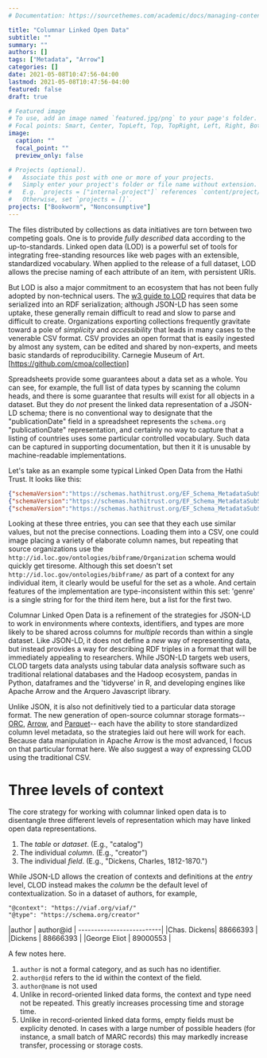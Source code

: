 ```yaml
---
# Documentation: https://sourcethemes.com/academic/docs/managing-content/

title: "Columnar Linked Open Data"
subtitle: ""
summary: ""
authors: []
tags: ["Metadata", "Arrow"]
categories: []
date: 2021-05-08T10:47:56-04:00
lastmod: 2021-05-08T10:47:56-04:00
featured: false
draft: true

# Featured image
# To use, add an image named `featured.jpg/png` to your page's folder.
# Focal points: Smart, Center, TopLeft, Top, TopRight, Left, Right, BottomLeft, Bottom, BottomRight.
image:
  caption: ""
  focal_point: ""
  preview_only: false

# Projects (optional).
#   Associate this post with one or more of your projects.
#   Simply enter your project's folder or file name without extension.
#   E.g. `projects = ["internal-project"]` references `content/project/deep-learning/index.md`.
#   Otherwise, set `projects = []`.
projects: ["Bookworm", "Nonconsumptive"]
---
```


The files distributed by collections as data initiatives are torn between
two competing goals. One is to provide *fully described* data according to the
up-to-standards. Linked open data (LOD) is a powerful set of tools for integrating
free-standing resources like web pages with an extensible, standardized vocabulary.
When applied to the release of a full dataset, LOD allows the precise naming of 
each attribute of an item, with persistent URIs.

But LOD is also a major commitment to an ecosystem that has not been fully 
adopted by non-technical users. 
The [w3 guide to LOD](https://www.w3.org/2011/gld/wiki/Linked_Data_Cookbook#Step_5_Convert_Data_to_RDF)
requires that data be serialized into an RDF serialization; although JSON-LD 
has seen some uptake, these generally remain difficult to read and slow to 
parse and difficult to create. Organizations exporting collections frequently
gravitate toward a pole of *simplicity* and *accessibility* that leads in 
many cases to the venerable CSV format. CSV provides an open format that is
easily ingested by almost any system, can be edited and shared by non-experts,
and meets basic standards of reproducibility. Carnegie Museum of Art. [https://github.com/cmoa/collection]

Spreadsheets provide some guarantees about a data set as a whole. You can see, for
example, the full list of data types by scanning the column heads, and there
is some guarantee that results will exist for all objects in a dataset. But they
do *not* present the linked data representation of a JSON-LD schema; there is no
conventional way to designate that the "publicationDate" field in a spreadsheet
represents the `schema.org` "publicationDate" representation, and certainly
no way to capture that a listing of countries uses some particular controlled
vocabulary. Such data can be captured in supporting documentation, but then it
it is unusable by machine-readable implementations.

Let's take as an example some typical Linked Open Data from the Hathi Trust.
It looks like this:

```json
{"schemaVersion":"https://schemas.hathitrust.org/EF_Schema_MetadataSubSchema_v_3.0","id":"http://hdl.handle.net/2027/uiuo.ark:/13960/t44r4jm98","type":["DataFeedItem","Book"],"dateCreated":20200209,"title":"Deutsche industrien und der krieg ...","contributor":{"id":"http://catalogdata.library.illinois.edu/lod/entities/ContributionAgent/Person/ht/Baritsch,%20Karl,%20b.%201877.","type":"http://id.loc.gov/ontologies/bibframe/Person","name":"Baritsch, Karl, b. 1877."},"pubDate":1916,"publisher":{"id":"http://catalogdata.library.illinois.edu/lod/entities/ProvisionActivityAgent/ht/Boysen","type":"http://id.loc.gov/ontologies/bibframe/Organization","name":"Boysen"},"pubPlace":{"id":"http://id.loc.gov/vocabulary/countries/gw","type":"http://id.loc.gov/ontologies/bibframe/Place","name":"Germany"},"language":"ger","accessRights":"pdus","accessProfile":"open","sourceInstitution":{"type":"http://id.loc.gov/ontologies/bibframe/Organization","name":"IUIUC"},"mainEntityOfPage":["https://catalog.hathitrust.org/Record/008959649","http://catalog.hathitrust.org/api/volumes/brief/oclc/40522835.json","http://catalog.hathitrust.org/api/volumes/full/oclc/40522835.json"],"oclc":"40522835","genre":["http://id.loc.gov/vocabulary/marcgt/doc","http://id.loc.gov/vocabulary/marcgt/bib"],"enumerationChronology":"v.3","typeOfResource":"http://id.loc.gov/ontologies/bibframe/Text","lastRightsUpdateDate":20180506}
{"schemaVersion":"https://schemas.hathitrust.org/EF_Schema_MetadataSubSchema_v_3.0","id":"http://hdl.handle.net/2027/uiuo.ark:/13960/t3ws8n13d","type":["DataFeedItem","Book"],"dateCreated":20200209,"title":"Some Middle Pennsylvanian Hoplocarida (Crustacea) and their phylogenetic significance /","contributor":{"id":"http://www.viaf.org/viaf/27127514","type":"http://id.loc.gov/ontologies/bibframe/Person","name":"Schram, Frederick R., 1943-"},"pubDate":1969,"publisher":{"id":"http://catalogdata.library.illinois.edu/lod/entities/ProvisionActivityAgent/ht/Field%20Museum%20of%20Natural%20History","type":"http://id.loc.gov/ontologies/bibframe/Organization","name":"Field Museum of Natural History"},"pubPlace":{"id":"http://id.loc.gov/vocabulary/countries/ilu","type":"http://id.loc.gov/ontologies/bibframe/Place","name":"Illinois"},"language":"eng","accessRights":"ic","accessProfile":"open","sourceInstitution":{"type":"http://id.loc.gov/ontologies/bibframe/Organization","name":"IUIUC"},"mainEntityOfPage":["https://catalog.hathitrust.org/Record/100701032","http://catalog.hathitrust.org/api/volumes/brief/oclc/173147551.json","http://catalog.hathitrust.org/api/volumes/full/oclc/173147551.json"],"oclc":"173147551","genre":["http://id.loc.gov/vocabulary/marcgt/doc","http://id.loc.gov/vocabulary/marcgt/bib"],"enumerationChronology":"Fieldiana, Geology, Vol.12, No.14","typeOfResource":"http://id.loc.gov/ontologies/bibframe/Text","lastRightsUpdateDate":20180315}
{"schemaVersion":"https://schemas.hathitrust.org/EF_Schema_MetadataSubSchema_v_3.0","id":"http://hdl.handle.net/2027/mdp.39015076449795","type":["DataFeedItem","Book"],"dateCreated":20200209,"title":"Catalogue.","contributor":{"id":"http://catalogdata.library.illinois.edu/lod/entities/ContributionAgent/Person/ht/Colgate%20University","type":"http://id.loc.gov/ontologies/bibframe/Person","name":"Colgate University"},"pubDate":1852,"language":"eng","accessRights":"pd","accessProfile":"open","sourceInstitution":{"type":"http://id.loc.gov/ontologies/bibframe/Organization","name":"MIU"},"mainEntityOfPage":["https://catalog.hathitrust.org/Record/005804260"],"genre":"http://id.loc.gov/vocabulary/marcgt/doc","enumerationChronology":"1862-1863","typeOfResource":"http://id.loc.gov/ontologies/bibframe/Text","lastRightsUpdateDate":20180919}
```

Looking at these three entries, you can see that they each use similar values, but
not the precise connections. Loading them into a CSV, one could image placing a 
variety of elaborate column names, but repeating that source organizations 
use the `http://id.loc.gov/ontologies/bibframe/Organization` schema would quickly
get tiresome. Although this set doesn't set `http://id.loc.gov/ontologies/bibframe/` 
as part of a context for any individual item, it clearly would be useful for the set
as a whole.
And certain features of the implementation are type-inconsistent
within this set: 'genre' is a single string for for the third item here, but a list 
for the first two.

Columnar Linked Open Data is a refinement of the strategies for JSON-LD to work 
in environments where contexts, identifiers, and types are more likely to be 
shared across columns for *multiple* records than within a single dataset.
Like JSON-LD, it does not define a *new* way of representing data, but instead
provides a way for describing RDF triples in a format that will be immediately
appealing to researchers. While JSON-LD targets web users, CLOD targets data 
analysts using tabular data analysis software such as traditional relational
databases and the Hadoop ecosystem, pandas in Python, 
dataframes and the 'tidyverse' in R, and developing engines like Apache Arrow
and the Arquero Javascript library.

Unlike JSON, it is also not definitively tied to a particular data storage 
format. The new generation of open-source columnar storage formats--
[ORC](https://orc.apache.org/specification/ORCv1/),
[Arrow](https://arrow.apache.org), and [Parquet](https://parquet.apache.org/)--
each have the ability to store standardized column level metadata, so the 
strategies laid out here will work for each. Because data manipulation in 
Apache Arrow is the most advanced, I focus on that particular format here.
We also suggest a way of expressing CLOD using the traditional CSV.

# Three levels of context

The core strategy for working with columnar linked open data is to 
disentangle three different levels of representation which may have linked
open data representations.

1. The *table* or *dataset*. (E.g., "catalog")
2. The individual *column*. (E.g., "creator")
3. The individual *field*. (E.g., "Dickens, Charles, 1812-1870.")  

While JSON-LD allows the creation of contexts and definitions at the *entry* level,
CLOD instead makes the *column* be the default level of contextualization. So
in a dataset of authors, for example,

```
"@context": "https://viaf.org/viaf/"
"@type": "https://schema.org/creator"
```

|author       | author@id |
--------------------------|
|Chas. Dickens| 88666393  |
|Dickens      | 88666393  | 
|George Eliot | 89000553  |

A few notes here.

1. `author` is not a formal category, and as such has no identifier.
2. `author@id` refers to the id within the context of the field.
3. `author@name` is not used
4. Unlike in record-oriented linked data forms, the context and type need not
   be repeated. This greatly increases processing time and storage time.
5. Unlike in record-oriented linked data forms, empty fields must be explicity
   denoted. In cases with a large number of possible headers (for instance,
   a small batch of MARC records) this may markedly increase transfer,
   processing or storage costs.

